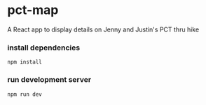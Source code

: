 # pct-map
A React app to display details on Jenny and Justin's PCT thru hike

### install dependencies
```npm install```

### run development server
```npm run dev```
